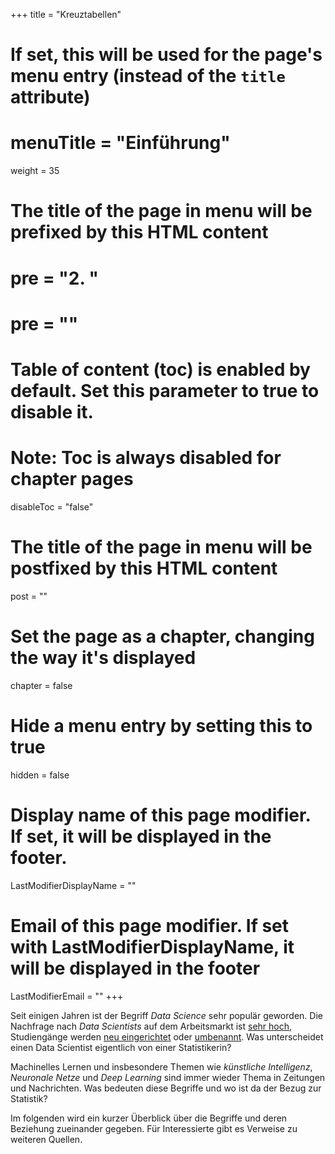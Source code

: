 +++
title = "Kreuztabellen"
# If set, this will be used for the page's menu entry (instead of the `title` attribute)
# menuTitle = "Einführung"
weight = 35
# The title of the page in menu will be prefixed by this HTML content
# pre = "<b>2. </b>"
# pre = "<i class='fab fa-github'></i>"
# Table of content (toc) is enabled by default. Set this parameter to true to disable it.
# Note: Toc is always disabled for chapter pages
disableToc = "false"

# The title of the page in menu will be postfixed by this HTML content
post = ""
# Set the page as a chapter, changing the way it's displayed
chapter = false
# Hide a menu entry by setting this to true
hidden = false
# Display name of this page modifier. If set, it will be displayed in the footer.
LastModifierDisplayName = ""
# Email of this page modifier. If set with LastModifierDisplayName, it will be displayed in the footer
LastModifierEmail = ""
+++ 


Seit einigen Jahren ist der Begriff *Data Science* sehr populär geworden. Die Nachfrage nach *Data Scientists* auf dem Arbeitsmarkt ist [sehr hoch](https://www.sueddeutsche.de/karriere/karriere-quereinstieg-programmieren-1.4367719), Studiengänge werden [neu eingerichtet](https://www.th-koeln.de/studium/data-and-information-science-bachelor--inhalte_52782.php) oder [umbenannt](http://west.uni-koblenz.de/studying/mwds). Was unterscheidet einen Data Scientist eigentlich von einer Statistikerin? 

Machinelles Lernen und insbesondere Themen wie *künstliche Intelligenz*, *Neuronale Netze* und *Deep Learning* sind immer wieder Thema in Zeitungen und Nachrichten. Was bedeuten diese Begriffe und wo ist da der Bezug zur Statistik? 

Im folgenden wird ein kurzer Überblick über die Begriffe und deren Beziehung zueinander gegeben. Für Interessierte gibt es Verweise zu weiteren Quellen.







